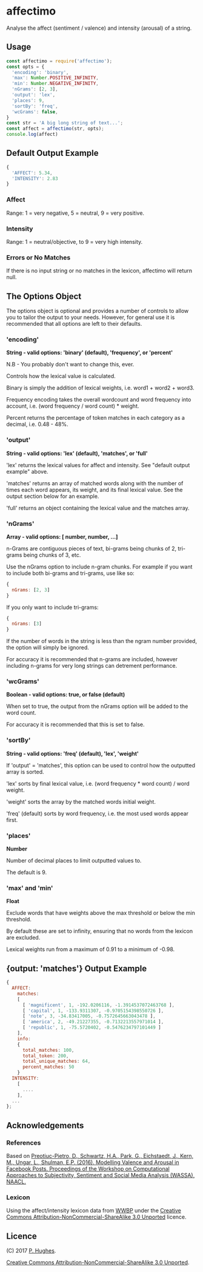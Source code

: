 # affectimo

Analyse the affect (sentiment / valence) and intensity (arousal) of a string.

## Usage
```javascript
const affectimo = require('affectimo');
const opts = {
  'encoding': 'binary',
  'max': Number.POSITIVE_INFINITY,
  'min': Number.NEGATIVE_INFINITY,
  'nGrams': [2, 3],
  'output': 'lex',
  'places': 9,
  'sortBy': 'freq',
  'wcGrams': false,
}
const str = 'A big long string of text...';
const affect = affectimo(str, opts);
console.log(affect)
```

## Default Output Example
```javascript
{
  'AFFECT': 5.34,
  'INTENSITY': 2.83
}
```

### Affect
Range: 1 = very negative, 5 = neutral, 9 = very positive.

### Intensity
Range: 1 = neutral/objective, to 9 = very high intensity.

### Errors or No Matches
If there is no input string or no matches in the lexicon, affectimo will return null.

## The Options Object

The options object is optional and provides a number of controls to allow you to tailor the output to your needs. However, for general use it is recommended that all options are left to their defaults.

### 'encoding'

**String - valid options: 'binary' (default), 'frequency', or 'percent'**

N.B - You probably don't want to change this, ever.

Controls how the lexical value is calculated.

Binary is simply the addition of lexical weights, i.e. word1 + word2 + word3.

Frequency encoding takes the overall wordcount and word frequency into account, i.e. (word frequency / word count) * weight.

Percent returns the percentage of token matches in each category as a decimal, i.e. 0.48 - 48%.

### 'output'

**String - valid options: 'lex' (default), 'matches', or 'full'**

'lex' returns the lexical values for affect and intensity. See "default output example" above.

'matches' returns an array of matched words along with the number of times each word appears, its weight, and its final lexical value. See the output section below for an example.

'full' returns an object containing the lexical value and the matches array.

### 'nGrams'

**Array - valid options: [ number, number, ...]**

n-Grams are contiguous pieces of text, bi-grams being chunks of 2, tri-grams being chunks of 3, etc.

Use the nGrams option to include n-gram chunks. For example if you want to include both bi-grams and tri-grams, use like so:

```javascript
{
  nGrams: [2, 3]
}
```

If you only want to include tri-grams:

```javascript
{
  nGrams: [3]
}
```

If the number of words in the string is less than the ngram number provided, the option will simply be ignored.

For accuracy it is recommended that n-grams are included, however including n-grams for very long strings can detrement performance.

### 'wcGrams'

**Boolean - valid options: true, or false (default)**

When set to true, the output from the nGrams option will be added to the word count.

For accuracy it is recommended that this is set to false.

### 'sortBy'

**String - valid options: 'freq' (default), 'lex', 'weight'**

If 'output' = 'matches', this option can be used to control how the outputted array is sorted.

'lex' sorts by final lexical value, i.e. (word frequency * word count) / word weight.

'weight' sorts the array by the matched words initial weight.

'freq' (default) sorts by word frequency, i.e. the most used words appear first.

### 'places'

**Number**

Number of decimal places to limit outputted values to.

The default is 9.

### 'max' and 'min'

**Float**

Exclude words that have weights above the max threshold or below the min threshold.

By default these are set to infinity, ensuring that no words from the lexicon are excluded.

Lexical weights run from a maximum of 0.91 to a minimum of -0.98.

## {output: 'matches'} Output Example

```javascript
{
  AFFECT:
    matches:
    [
      [ 'magnificent', 1, -192.0206116, -1.3914537072463768 ],
      [ 'capital', 1, -133.9311307, -0.9705154398550726 ],
      [ 'note', 3, -34.83417005, -0.7572645663043478 ],
      [ 'america', 2, -49.21227355, -0.7132213557971014 ],
      [ 'republic', 1, -75.5720402, -0.5476234797101449 ]
    ],
    info:
    {
      total_matches: 100,
      total_token: 200,
      total_unique_matches: 64,
      percent_matches: 50
    }
  INTENSITY:
    [
      ....
    ],
  ...
};
```

## Acknowledgements

### References
Based on [Preotiuc-Pietro, D., Schwartz, H.A., Park, G., Eichstaedt, J., Kern, M., Ungar, L., Shulman, E.P. (2016). Modelling Valence and Arousal in Facebook Posts. Proceedings of the Workshop on Computational Approaches to Subjectivity, Sentiment and Social Media Analysis (WASSA), NAACL.](http://wwbp.org/papers/va16wassa.pdf)

### Lexicon
Using the affect/intensity lexicon data from [WWBP](http://www.wwbp.org/lexica.html) under the [Creative Commons Attribution-NonCommercial-ShareAlike 3.0 Unported](http://creativecommons.org/licenses/by-nc-sa/3.0/) licence.

## Licence
(C) 2017 [P. Hughes](https://www.phugh.es).

[Creative Commons Attribution-NonCommercial-ShareAlike 3.0 Unported](http://creativecommons.org/licenses/by-nc-sa/3.0/).